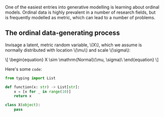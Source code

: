 One of the easiest entries into generative modelling
is learning about ordinal models.
Ordinal data is highly prevalent in a number of
research fields, but is frequently modelled
as metric, which can lead to a number of problems.

## The ordinal data-generating process

Invisage a latent, metric random variable, \\(X\\),
which we assume is normally distributed with location
\\(\mu\\) and scale \\(\sigma\\):

\\[
\begin{equation}
X \sim \mathrm{Normal}(\mu, \sigma)\\ 
\end{equation}
\\]

Here's some `code`:

```python
from typing import List

def function(x: str) -> List[str]:
    x = [x for _ in range(10)]
    return x

class X(object):
    pass
```
